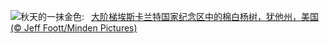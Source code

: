 ![](https://www.bing.com/th?id=OHR.GrandStaircase_ZH-CN5928937512_UHD.jpg&w=1000)秋天的一抹金色:&nbsp;&ensp;[大阶梯埃斯卡兰特国家纪念区中的棉白杨树，犹他州，美国 (© Jeff Foott/Minden Pictures)](https://www.bing.com/th?id=OHR.GrandStaircase_ZH-CN5928937512_UHD.jpg)
<br><br/>
